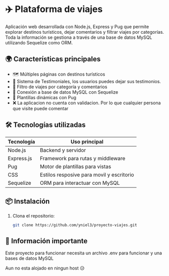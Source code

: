 # ✈️ Plataforma de viajes

Aplicación web desarrollada con Node.js, Express y Pug que permite explorar destinos turísticos, dejar comentarios y filtrar viajes por categorías. Toda la información se gestiona a través de una base de datos MySQL utilizando Sequelize como ORM.

## 🌍 Características principales

- 🗺️ Múltiples páginas con destinos turísticos
- 💬 Sistema de Testimoniales, los usuarios puedes dejar sus testimonios.
- 🔎 Filtro de viajes por categoría y comentarios
- 🧠 Conexión a base de datos MySQL con Sequelize
- 🎨 Plantillas dinámicas con Pug
- ❌ La aplicacion no cuenta con validacion. Por lo que cualquier persona que visite puede comentar
## 🛠️ Tecnologías utilizadas

| Tecnología   | Uso principal                          |
|--------------|----------------------------------------|
| Node.js      | Backend y servidor                     |
| Express.js   | Framework para rutas y middleware      |
| Pug          | Motor de plantillas para vistas        |
| CSS        | Estilos resposive para movil y escritorio            |
| Sequelize    | ORM para interactuar con MySQL         |

## 📦 Instalación

1. Clona el repositorio:
   ```bash
   git clone https://github.com/yniel3/proyecto-viajes.git

## 💁 Información importante

Este proyecto para funcionar necesita un archivo .env para funcionar y una bases de datos MySQL

Aun no esta alojado en ningun host 😥